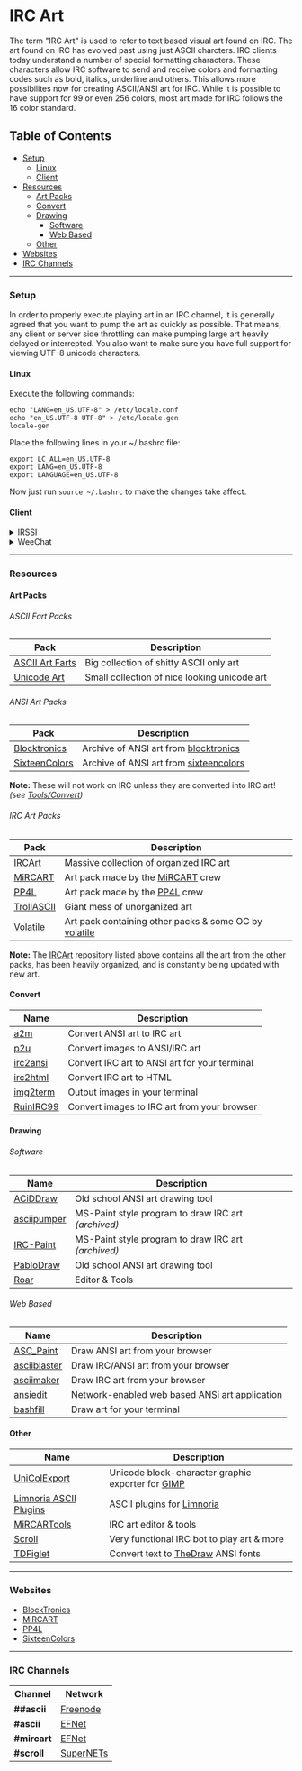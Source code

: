 # IRC Art

The term "IRC Art" is used to refer to text based visual art found on IRC. The art found on IRC has evolved past using just ASCII charcters. IRC clients today understand a number of special formatting characters. These characters allow IRC software to send and receive colors and formatting codes such as bold, italics, underline and others. This allows more possibilites now for creating ASCII/ANSI art for IRC. While it is possible to have support for 99 or even 256 colors, most art made for IRC follows the 16 color standard.

## Table of Contents
- [Setup](#setup)
  - [Linux](#linux)
  - [Client](#client)
- [Resources](#resources)
  - [Art Packs](#art-packs)
  - [Convert](#convert)
  - [Drawing](#drawing)
    - [Software](#software)
    - [Web Based](#web-based)
  - [Other](#other)
- [Websites](#websites)
- [IRC Channels](#irc-channels)

***

### Setup
In order to properly execute playing art in an IRC channel, it is generally agreed that you want to pump the art as quickly as possible. That means, any client or server side throttling can make pumping large art heavily delayed or interrepted. You also want to make sure you have full support for viewing UTF-8 unicode characters.

#### Linux
Execute the following commands:
```
echo "LANG=en_US.UTF-8" > /etc/locale.conf
echo "en_US.UTF-8 UTF-8" > /etc/locale.gen
locale-gen
```

Place the following lines in your ~/.bashrc file:
```
export LC_ALL=en_US.UTF-8
export LANG=en_US.UTF-8
export LANGUAGE=en_US.UTF-8
```

Now just run `source ~/.bashrc` to make the changes take affect.

#### Client
<details>
   <summary>IRSSI</summary>
  
##### UTF-8
```
/set term_charset utf-8
/set recode_autodetect_utf8 ON
/set recode_fallback ISO-8859-15
/set recode_out_default_charset ISO-8859-15
/set recode_transliterate ON
/set recode ON
```

##### Flooding
###### Global
```
/set cmd_queue_speed 0msec
/set cmds_max_at_once 0
```

###### Network Specific
```
/network add -cmdmax 0 -cmdspeed 0msec <network_name>
```
</details>

<details>
   <summary>WeeChat</summary>
  
##### UTF-8
UTF-8 is enabled by default on Weechat.

##### Flooding
###### Global
```
/set irc.server_default.anti_flood_prio_high 0
/set irc.server_default.anti_flood_prio_low 0
```

###### Network Specific
```
/set irc.server.<network_name>.anti_flood_prio_high 0
/set irc.server.<network_name>.anti_flood_prio_low 0
```

**Note:** Change 0 to 2 for safe flood rates on networks like EFNet.
</details>

***

### Resources
#### Art Packs

###### ASCII Fart Packs
| Pack | Description |
| ---- | ----------- |
| [ASCII Art Farts](http://www.asciiartfarts.com) | Big collection of shitty ASCII only art |
| [Unicode Art](http://xahlee.info/comp/unicode_ascii_art.html) | Small collection of nice looking unicode art |

###### ANSI Art Packs
| Pack | Description |
| ---- | ----------- |
| [Blocktronics](https://github.com/blocktronics/artpacks) | Archive of ANSI art from [blocktronics](http://blocktronics.org/) |
| [SixteenColors](https://github.com/sixteencolors/sixteencolors-archive) | Archive of ANSI art from [sixteencolors](http://sixteencolors.net/) |

**Note:** These will not work on IRC unless they are converted into IRC art! *(see [Tools/Convert](#convert))*

###### IRC Art Packs
| Pack | Description |
| ---- | ----------- |
| [IRCArt](https://github.com/ircart/ircart) | Massive collection of organized IRC art |
| [MiRCART](https://mircart.org/) | Art pack made by the [MiRCART](https://mircart.org/) crew |
| [PP4L](http://wepump.in/ascii/) | Art pack made by the [PP4L](http://wepump.in/) crew |
| [TrollASCII](https://github.com/jakkm3n/trollascii) | Giant mess of unorganized art |
| [Volatile](https://git.volatile.bz/cgit/wowaname/ascii-art/) | Art pack containing other packs & some OC by [volatile](https://volatile.bz/) |

**Note:** The [IRCArt](https://github.com/ircart/ircart) repository listed above contains all the art from the other packs, has been heavily organized, and is constantly being updated with new art.

#### Convert
| Name | Description |
| ---- | ----------- |
| [a2m](https://git.trollforge.org/a2m/) | Convert ANSI art to IRC art |
| [p2u](https://git.trollforge.org/p2u/) | Convert images to ANSI/IRC art |
| [irc2ansi](https://github.com/timb/irc2ansi) | Convert IRC art to ANSI art for your terminal |
| [irc2html](https://ircart.github.io/irc2html/) | Convert IRC art to HTML |
| [img2term](https://github.com/wwared/img2term) | Output images in your terminal |
| [RuinIRC99](https://ruinirc99.firebaseapp.com/) | Convert images to IRC art from your browser |

#### Drawing
###### Software
| Name | Description |
| ---- | ----------- |
| [ACiDDraw](http://www.acid.org/apps/apps.html) | Old school ANSI art drawing tool |
| [asciipumper](https://github.com/ircart/asciipumper) | MS-Paint style program to draw IRC art *(archived)* |
| [IRC-Paint](https://github.com/wwared/IRC-Paint) | MS-Paint style program to draw IRC art *(archived)* |
| [PabloDraw](http://picoe.ca/products/pablodraw/) | Old school ANSI art drawing tool |
| [Roar](https://github.com/lalbornoz/roar) | Editor & Tools |

###### Web Based
| Name | Description |
| ---- | ----------- |
| [ASC_Paint](https://asc-paint.glitch.me/) | Draw ANSI art from your browser |
| [asciiblaster](https://asdf.us/asciiblaster/) | Draw IRC/ANSI art from your browser |
| [asciimaker](https://ircart.github.io/asciimaker/)| Draw IRC art from your browser |
| [ansiedit](https://github.com/andyherbert/ansiedit) | Network-enabled web based ANSi art application |
| [bashfill](https://max.io/bash.html)| Draw art for your terminal |

#### Other
| Name | Description |
| ---- | ----------- |
| [UniColExport](https://github.com/klopsi/unicolexport) | Unicode block-character graphic exporter for [GIMP](https://www.gimp.org/) |
| [Limnoria ASCII Plugins](https://github.com/oddluck/limnoria-plugins/tree/master/ASCII) | ASCII plugins for [Limnoria](https://github.com/ProgVal/Limnoria) |
| [MiRCARTools](https://github.com/lalbornoz/MiRCARTools) | IRC art editor & tools |
| [Scroll](https://github.com/ircart/scroll) | Very functional IRC bot to play art & more |
| [TDFiglet](https://git.trollforge.org/tdfiglet/) | Convert text to [TheDraw](https://www.roysac.com/thedrawfonts-tdf.html) ANSI fonts |

***

### Websites
- [BlockTronics](http://blocktronics.org/)
- [MiRCART](https://mircart.org/)
- [PP4L](http://wepump.in/)
- [SixteenColors](https://16colo.rs/)

***

### IRC Channels
| Channel | Network |
| ------- | ------- |
| **##ascii** | [Freenode](https://freenode.net/) |
| **#ascii** | [EFNet](http://efnet.org/) |
| **#mircart** | [EFNet](http://efnet.org/) |
| **#scroll** | [SuperNETs](https://supernets.org/) |
